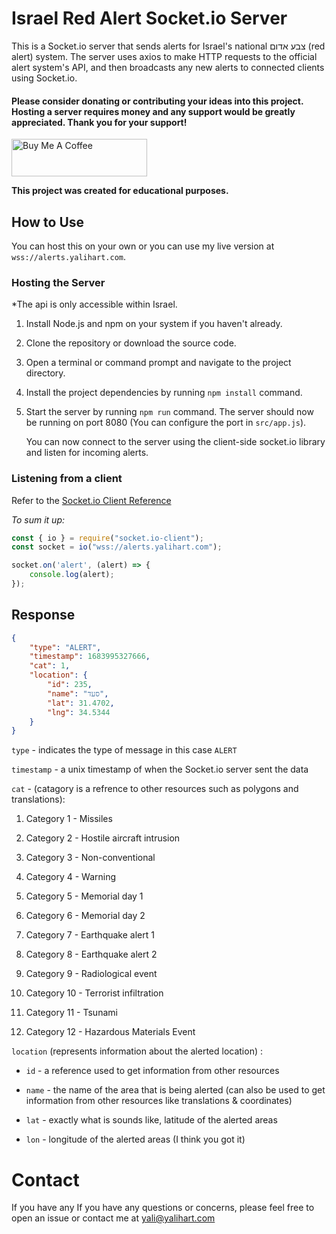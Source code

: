 # Israel Red Alert Socket.io Server

This is a Socket.io server that sends alerts for Israel's national צבע אדום (red alert) system. The server uses axios to make HTTP requests to the official alert system's API, and then broadcasts any new alerts to connected clients using Socket.io.

#### Please consider donating or contributing your ideas into this project. Hosting a server requires money and any support would be greatly appreciated. Thank you for your support! 
<a href="https://www.buymeacoffee.com/a5HO0U3s6e" target="_blank"><img src="https://cdn.buymeacoffee.com/buttons/v2/default-yellow.png" alt="Buy Me A Coffee" style="height: 60px !important;width: 217px !important;" ></a>


**This project was created for educational purposes.**

## How to Use

You can host this on your own or you can use my live version at `wss://alerts.yalihart.com`.

### Hosting the Server
*The api is only accessible within Israel.

1. Install Node.js and npm on your system if you haven't already.

2. Clone the repository or download the source code.

3. Open a terminal or command prompt and navigate to the project directory.

4. Install the project dependencies by running `npm install` command.

5. Start the server by running `npm run` command. The server should now be running on port 8080 (You can configure the port in `src/app.js`).
   
   You can now connect to the server using the client-side socket.io library and listen for incoming alerts.

### Listening from a client

Refer to the [Socket.io Client Reference](https://socket.io/docs/v4/client-installation/)

*To sum it up:*

```js
const { io } = require("socket.io-client");
const socket = io("wss://alerts.yalihart.com");

socket.on('alert', (alert) => {
    console.log(alert); 
});
```

## Response

```json
{
    "type": "ALERT",
    "timestamp": 1683995327666,
    "cat": 1,
    "location": {
        "id": 235,
        "name": "סעד",
        "lat": 31.4702,
        "lng": 34.5344
    }
}
```

`type` - indicates the type of message in this case `ALERT`

`timestamp` - a unix timestamp of when the Socket.io server sent the data

`cat` - (catagory is a refrence to other resources such as polygons and translations):

1. Category 1 - Missiles

2. Category 2 - Hostile aircraft intrusion

3. Category 3 - Non-conventional

4. Category 4 - Warning

5. Category 5 - Memorial day 1

6. Category 6 - Memorial day 2

7. Category 7 - Earthquake alert 1

8. Category 8 - Earthquake alert 2

9. Category 9 - Radiological event

10. Category 10 - Terrorist infiltration

11. Category 11 - Tsunami

12. Category 12 - Hazardous Materials Event

`location` (represents information about the alerted location) :

- `id` - a reference used to get information from other resources
* `name` - the name of the area that is being alerted (can also be used to get information from other resources like translations & coordinates)

* `lat` - exactly what is sounds like, latitude of the alerted areas

* `lon` - longitude of the alerted areas (I think you got it)



# Contact

If you have any If you have any questions or concerns, please feel free to open an issue or contact me at yali@yalihart.com


